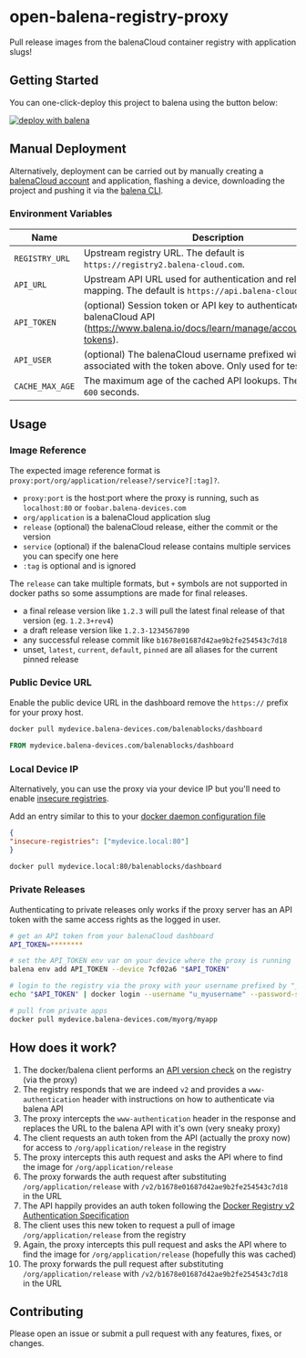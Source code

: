 # open-balena-registry-proxy

Pull release images from the balenaCloud container registry with application slugs!

## Getting Started

You can one-click-deploy this project to balena using the button below:

[![deploy with balena](https://balena.io/deploy.svg)](https://dashboard.balena-cloud.com/deploy?repoUrl=https://github.com/balena-io-playground/balena-registry-proxy)

## Manual Deployment

Alternatively, deployment can be carried out by manually creating a [balenaCloud account](https://dashboard.balena-cloud.com) and application,
flashing a device, downloading the project and pushing it via the [balena CLI](https://github.com/balena-io/balena-cli).

### Environment Variables

| Name            | Description                                                                                                                                      |
| --------------- | ------------------------------------------------------------------------------------------------------------------------------------------------ |
| `REGISTRY_URL`  | Upstream registry URL. The default is `https://registry2.balena-cloud.com`.                                                                      |
| `API_URL`       | Upstream API URL used for authentication and release mapping. The default is `https://api.balena-cloud.com`.                                     |
| `API_TOKEN`     | (optional) Session token or API key to authenticate with the balenaCloud API (<https://www.balena.io/docs/learn/manage/account/#access-tokens>). |
| `API_USER`      | (optional) The balenaCloud username prefixed with `u_` associated with the token above. Only used for testing.                                   |
| `CACHE_MAX_AGE` | The maximum age of the cached API lookups. The default is `600` seconds.                                                                         |

## Usage

### Image Reference

The expected image reference format is `proxy:port/org/application/release?/service?[:tag]?`.

- `proxy:port` is the host:port where the proxy is running, such as `localhost:80` or `foobar.balena-devices.com`
- `org/application` is a balenaCloud application slug
- `release` (optional) the balenaCloud release, either the commit or the version
- `service` (optional) if the balenaCloud release contains multiple services you can specify one here
- `:tag` is optional and is ignored

The `release` can take multiple formats, but `+` symbols are not supported in docker paths so some assumptions are made for final releases.

- a final release version like `1.2.3` will pull the latest final release of that version (eg. `1.2.3+rev4`)
- a draft release version like `1.2.3-1234567890`
- any successful release commit like `b1678e01687d42ae9b2fe254543c7d18`
- unset, `latest`, `current`, `default`, `pinned` are all aliases for the current pinned release

### Public Device URL

Enable the public device URL in the dashboard remove the `https://` prefix for your proxy host.

```bash
docker pull mydevice.balena-devices.com/balenablocks/dashboard
```

```dockerfile
FROM mydevice.balena-devices.com/balenablocks/dashboard
```

### Local Device IP

Alternatively, you can use the proxy via your device IP but you'll need to enable [insecure registries](https://docs.docker.com/engine/reference/commandline/dockerd/#insecure-registries).

Add an entry similar to this to your [docker daemon configuration file](https://docs.docker.com/engine/reference/commandline/dockerd/#daemon-configuration-file)

```json
{
"insecure-registries": ["mydevice.local:80"]
}
```

```bash
docker pull mydevice.local:80/balenablocks/dashboard
```

### Private Releases

Authenticating to private releases only works if the proxy server has an API token with the same access rights as the logged in user.

```bash
# get an API token from your balenaCloud dashboard
API_TOKEN=********

# set the API_TOKEN env var on your device where the proxy is running
balena env add API_TOKEN --device 7cf02a6 "$API_TOKEN"

# login to the registry via the proxy with your username prefixed by "_u"
echo "$API_TOKEN" | docker login --username "u_myusername" --password-stdin mydevice.balena-devices.com

# pull from private apps
docker pull mydevice.balena-devices.com/myorg/myapp
```

## How does it work?

1. The docker/balena client performs an [API version check](https://docs.docker.com/registry/spec/api/#api-version-check) on the registry (via the proxy)
2. The registry responds that we are indeed `v2` and provides a `www-authentication` header with instructions on how to authenticate via balena API
3. The proxy intercepts the `www-authentication` header in the response and replaces the URL to the balena API with it's own (very sneaky proxy)
4. The client requests an auth token from the API (actually the proxy now) for access to `/org/application/release` in the registry
5. The proxy intercepts this auth request and asks the API where to find the image for `/org/application/release`
6. The proxy forwards the auth request after substituting `/org/application/release` with `/v2/b1678e01687d42ae9b2fe254543c7d18` in the URL
7. The API happily provides an auth token following the [Docker Registry v2 Authentication Specification](https://docs.docker.com/registry/spec/auth/token/)
8. The client uses this new token to request a pull of image `/org/application/release` from the registry
9. Again, the proxy intercepts this pull request and asks the API where to find the image for `/org/application/release` (hopefully this was cached)
10. The proxy forwards the pull request after substituting `/org/application/release` with `/v2/b1678e01687d42ae9b2fe254543c7d18` in the URL

## Contributing

Please open an issue or submit a pull request with any features, fixes, or changes.
